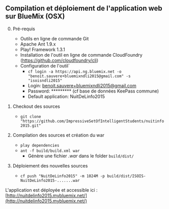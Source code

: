 ## Compilation et déploiement de l'application web sur BlueMix (OSX)

0. Pré-requis
    - Outils en ligne de commande Git
    - Apache Ant 1.9.x
    - Play! Framework 1.3.1
    - Installation de l'outil en ligne de commande CloudFoundry (https://github.com/cloudfoundry/cli)
    - Configuration de l'outil`
        * ``cf login -a https://api.ng.bluemix.net -o "benoit.sauvere+bluemixndli2015@gmail.com" -s "isoisndli2015"``
        * Login: benoit.sauvere+bluemixndli2015@gmail.com
        * Password: ********* (cf base de données KeePass commune)
        * Default application: NuitDeLinfo2015


1. Checkout des sources
    - ``git clone "https://github.com/ImpressiveSetOfIntelligentStudents/nuitinfo2015.git"``

2. Compilation des sources et création du war
    - ``play dependencies``
    - ``ant -f build/build.xml war``
       * Génère une fichier *.war* dans le folder ``build/dist/``

2. Déploiement des nouvelles sources
    - ``cf push "NuitDeLinfo2015" -m 1024M -p build/dist/ISOIS-NuitDeLinfo2015-.......war``

L'application est déployée et accessible ici : [http://nuitdelinfo2015.mybluemix.net/](http://nuitdelinfo2015.mybluemix.net/)



